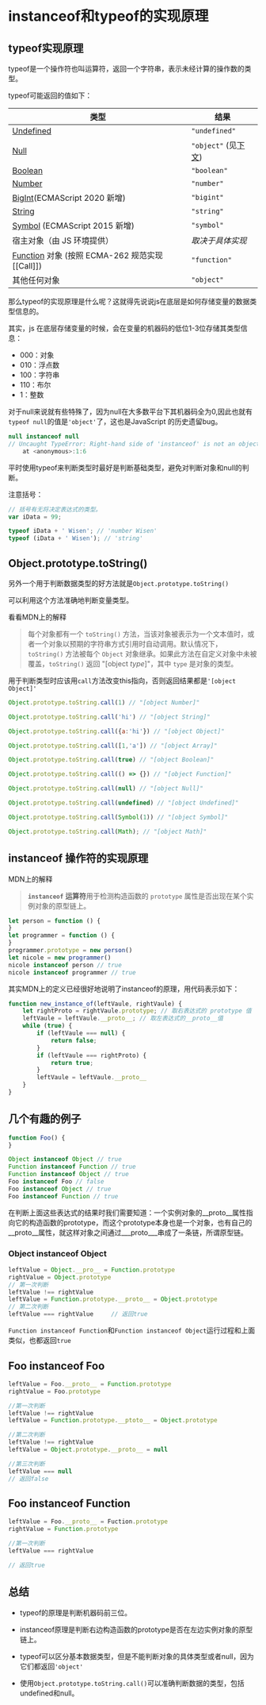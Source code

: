 # instanceof和typeof的实现原理

## typeof实现原理

typeof是一个操作符也叫运算符，返回一个字符串，表示未经计算的操作数的类型。

typeof可能返回的值如下：

| 类型                                                                                                    | 结果                                                                                                                 |
| ----------------------------------------------------------------------------------------------------- | ------------------------------------------------------------------------------------------------------------------ |
| [Undefined](https://developer.mozilla.org/zh-CN/docs/Glossary/undefined)                              | `"undefined"`                                                                                                      |
| [Null](https://developer.mozilla.org/zh-CN/docs/Glossary/Null)                                        | `"object"` (见[下文](https://developer.mozilla.org/zh-CN/docs/Web/JavaScript/Reference/Operators/typeof#typeof_null)) |
| [Boolean](https://developer.mozilla.org/zh-CN/docs/Glossary/Boolean)                                  | `"boolean"`                                                                                                        |
| [Number](https://developer.mozilla.org/zh-CN/docs/Glossary/Number)                                    | `"number"`                                                                                                         |
| [BigInt](https://developer.mozilla.org/zh-CN/docs/Glossary/BigInt)(ECMAScript 2020 新增)                | `"bigint"`                                                                                                         |
| [String](https://developer.mozilla.org/zh-CN/docs/Glossary/String)                                    | `"string"`                                                                                                         |
| [Symbol](https://developer.mozilla.org/zh-CN/docs/Glossary/Symbol) (ECMAScript 2015 新增)               | `"symbol"`                                                                                                         |
| 宿主对象（由 JS 环境提供）                                                                                       | *取决于具体实现*                                                                                                          |
| [Function](https://developer.mozilla.org/zh-CN/docs/Glossary/Function) 对象 (按照 ECMA-262 规范实现 [[Call]]) | `"function"`                                                                                                       |
| 其他任何对象                                                                                                | `"object"`                                                                                                         |

那么typeof的实现原理是什么呢？这就得先说说js在底层是如何存储变量的数据类型信息的。



其实，js 在底层存储变量的时候，会在变量的机器码的低位1-3位存储其类型信息：

- 000：对象
- 010：浮点数
- 100：字符串
- 110：布尔
- 1：整数

对于null来说就有些特殊了，因为null在大多数平台下其机器码全为0,因此也就有`typeof null`的值是`'object'`了，这也是JavaScript 的历史遗留bug。

```js
null instanceof null
// Uncaught TypeError: Right-hand side of 'instanceof' is not an object
    at <anonymous>:1:6
```

平时使用typeof来判断类型时最好是判断基础类型，避免对判断对象和null的判断。

注意括号：

```js
// 括号有无将决定表达式的类型。
var iData = 99;

typeof iData + ' Wisen'; // 'number Wisen'
typeof (iData + ' Wisen'); // 'string'
```

## Object.prototype.toString()

另外一个用于判断数据类型的好方法就是`Object.prototype.toString()`

可以利用这个方法准确地判断变量类型。

看看MDN上的解释

> 每个对象都有一个 `toString()` 方法，当该对象被表示为一个文本值时，或者一个对象以预期的字符串方式引用时自动调用。默认情况下，`toString()` 方法被每个 `Object` 对象继承。如果此方法在自定义对象中未被覆盖，`toString()` 返回 "[object *type*]"，其中 `type` 是对象的类型。

用于判断类型时应该用`call`方法改变this指向，否则返回结果都是`'[object Object]'`



```js
Object.prototype.toString.call(1) // "[object Number]"

Object.prototype.toString.call('hi') // "[object String]"

Object.prototype.toString.call({a:'hi'}) // "[object Object]"

Object.prototype.toString.call([1,'a']) // "[object Array]"

Object.prototype.toString.call(true) // "[object Boolean]"

Object.prototype.toString.call(() => {}) // "[object Function]"

Object.prototype.toString.call(null) // "[object Null]"

Object.prototype.toString.call(undefined) // "[object Undefined]"

Object.prototype.toString.call(Symbol(1)) // "[object Symbol]"

Object.prototype.toString.call(Math); // "[object Math]"
```



## instanceof 操作符的实现原理

MDN上的解释

> **`instanceof`** **运算符**用于检测构造函数的 `prototype` 属性是否出现在某个实例对象的原型链上。

```js
let person = function () {
}
let programmer = function () {
}
programmer.prototype = new person()
let nicole = new programmer()
nicole instanceof person // true
nicole instanceof programmer // true
```



其实MDN上的定义已经很好地说明了instanceof的原理，用代码表示如下：

```js
function new_instance_of(leftVaule, rightVaule) { 
    let rightProto = rightVaule.prototype; // 取右表达式的 prototype 值
    leftVaule = leftVaule.__proto__; // 取左表达式的__proto__值
    while (true) {
    	if (leftVaule === null) {
            return false;	
        }
        if (leftVaule === rightProto) {
            return true;	
        } 
        leftVaule = leftVaule.__proto__ 
    }
}
```





## 几个有趣的例子

```js
function Foo() {
}

Object instanceof Object // true
Function instanceof Function // true
Function instanceof Object // true
Foo instanceof Foo // false
Foo instanceof Object // true
Foo instanceof Function // true
```

在判断上面这些表达式的结果时我们需要知道：一个实例对象的__proto__属性指向它的构造函数的prototype，而这个prototype本身也是一个对象，也有自己的__proto__属性，就这样对象之间通过___proto___串成了一条链，所谓原型链。

### Object instanceof Object

```js
leftValue = Object.__pro__ = Function.prototype
rightValue = Object.prototype
// 第一次判断
leftValue !== rightValue
leftValue = Function.prototype.__proto__ = Object.prototype
// 第二次判断
leftValue === rightValue     // 返回true
```



`Function instanceof Function`和`Function instanceof Object`运行过程和上面类似，也都返回`true`



## Foo instanceof Foo

```js
leftValue = Foo.__proto__ = Function.prototype
rightValue = Foo.prototype

//第一次判断
leftValue !== rightValue
leftValue = Function.prototype.__ptoto__ = Object.prototype

//第二次判断
leftValue !== rightValue
leftValue = Object.prototype.__proto__ = null

//第三次判断
leftValue === null
// 返回false
```



## Foo instanceof Function

```js
leftValue = Foo.__proto__ = Fuction.prototype
rightValue = Function.prototype

//第一次判断
leftValue === rightValue

// 返回true
```





## 总结

- typeof的原理是判断机器码前三位。

- instanceof原理是判断右边构造函数的prototype是否在左边实例对象的原型链上。

- typeof可以区分基本数据类型，但是不能判断对象的具体类型或者null，因为它们都返回`'object'`

- 使用`Object.prototype.toString.call()`可以准确判断数据的类型，包括undefined和null。

